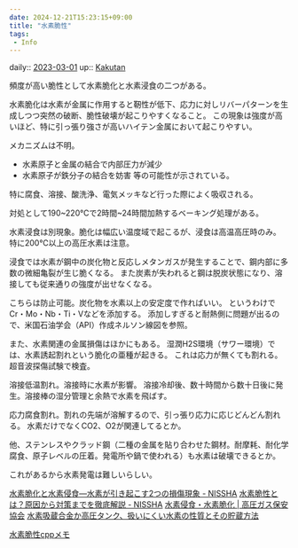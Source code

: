 ```yaml
---
date: 2024-12-21T15:23:15+09:00
title: "水素脆性"
tags:
 - Info
---
```


daily:: [2023-03-01](/Daily_Note/2023-03-01.md)
up:: [Kakutan](../Bar/Novel/Nacaria/Kakutan.md)

頻度が高い脆性として水素脆化と水素浸食の二つがある。

水素脆化は水素が金属に作用すると靭性が低下、応力に対しリバーパターンを生成しつつ突然の破断、脆性破壊が起こりやすくなること。
この現象は強度が高いほど、特に引っ張り強さが高いハイテン金属において起こりやすい。

メカニズムは不明。
- 水素原子と金属の結合で内部圧力が減少
- 水素原子が鉄分子の結合を妨害
等の可能性が示されている。

特に腐食、溶接、酸洗浄、電気メッキなど行った際によく吸収される。

対処として190~220℃で2時間~24時間加熱するベーキング処理がある。


水素浸食は別現象。脆化は幅広い温度域で起こるが、浸食は高温高圧時のみ。
特に200℃以上の高圧水素は注意。

浸食では水素が鋼中の炭化物と反応しメタンガスが発生することで、鋼内部に多数の微細亀裂が生じ脆くなる。
また炭素が失われると鋼は脱炭状態になり、溶接しても従来通りの強度が出せなくなる。

こちらは防止可能。炭化物を水素以上の安定度で作ればいい。
というわけでCr・Mo・Nb・Ti・Vなどを添加する。
添加しすぎると耐熱側に問題が出るので、米国石油学会（API）作成ネルソン線図を参照。


また、水素関連の金属損傷はほかにもある。
湿潤H2S環境（サワー環境）では、水素誘起割れという脆化の亜種が起きる。
これは応力が無くても割れる。超音波探傷試験で検査。

溶接低温割れ。溶接時に水素が影響。
溶接冷却後、数十時間から数十日後に発生。溶接棒の湿分管理と余熱で水素を飛ばす。

応力腐食割れ。割れの先端が溶解するので、引っ張り応力に応じどんどん割れる。
水素だけでなくCO2、O2が関連してるとか。

他、ステンレスやクラッド鋼（二種の金属を貼り合わせた鋼材。耐摩耗、耐化学腐食、原子レベルの圧着。発電所や鍋で使われる）も水素は破壊できるとか。


これがあるから水素発電は難しいらしい。

[水素脆化と水素侵食―水素が引き起こす2つの損傷現象 - NISSHA](https://01.connect.nissha.com/blog-gassensor-hydrogenerosion/)
[水素脆性とは？原因から対策までを徹底解説 - NISSHA](https://01.connect.nissha.com/blog-gassensor-hydrogencrack/)
[水素侵食・水素脆化 | 高圧ガス保安協会](https://www.khk.or.jp/hydrogen/erosion.html)
[水素吸蔵合金か高圧タンク、扱いにくい水素の性質とその貯蔵方法](https://stonewashersjournal.com/2015/08/07/hydrogenenergy3/)

[水素脆性cppメモ](%E6%B0%B4%E7%B4%A0%E8%84%86%E6%80%A7cpp%E3%83%A1%E3%83%A2.md)